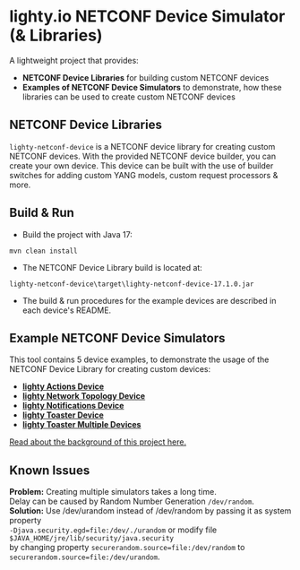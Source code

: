 # lighty.io NETCONF Device Simulator (& Libraries)

A lightweight project that provides:
- **NETCONF Device Libraries** for building custom NETCONF devices
- **Examples of NETCONF Device Simulators** to demonstrate, how these libraries can be used to create custom NETCONF devices

## NETCONF Device Libraries
`lighty-netconf-device` is a NETCONF device library for creating
custom NETCONF devices. With the provided NETCONF device builder,
you can create your own device. This device can be built with the use of builder switches for
adding custom YANG models, custom request processors & more.

## Build & Run
* Build the project with Java 17:
```
mvn clean install
```
* The NETCONF Device Library build is located at:

`lighty-netconf-device\target\lighty-netconf-device-17.1.0.jar`

* The build & run procedures for the example devices are described in each device's README.

## Example NETCONF Device Simulators
This tool contains 5 device examples, to demonstrate the usage of the NETCONF Device Library for creating custom devices:
- [**lighty Actions Device**](./examples/devices/lighty-actions-device/README.md)
- [**lighty Network Topology Device**](./examples/devices/lighty-network-topology-device/README.md)
- [**lighty Notifications Device**](./examples/devices/lighty-notifications-device/README.md)
- [**lighty Toaster Device**](./examples/devices/lighty-toaster-device/README.md)
- [**lighty Toaster Multiple Devices**](./examples/devices/lighty-toaster-multiple-devices/README.md)

[Read about the background of this project here.](https://pantheon.tech/netconf-monitoring-get-schema/)

## Known Issues

**Problem:** Creating multiple simulators takes a long time.  
 Delay can be caused by Random Number Generation `/dev/random`.   
**Solution:** Use /dev/urandom instead of /dev/random by passing it as system property  
`-Djava.security.egd=file:/dev/./urandom` or modify file `$JAVA_HOME/jre/lib/security/java.security`  
by changing property `securerandom.source=file:/dev/random`
to `securerandom.source=file:/dev/urandom`.
